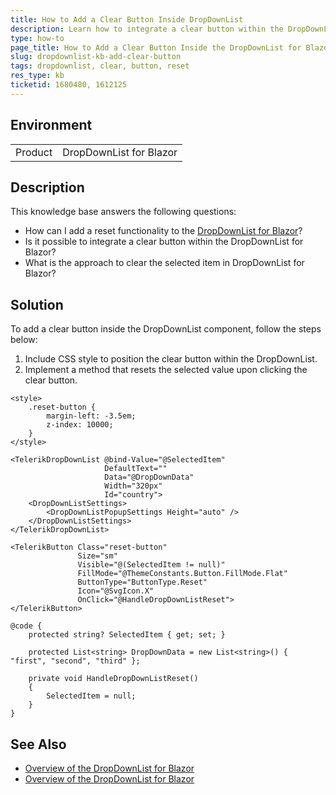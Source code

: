 ```yaml
---
title: How to Add a Clear Button Inside DropDownList
description: Learn how to integrate a clear button within the DropDownList for Blazor to enable users to reset the selected value easily.
type: how-to
page_title: How to Add a Clear Button Inside the DropDownList for Blazor
slug: dropdownlist-kb-add-clear-button
tags: dropdownlist, clear, button, reset
res_type: kb
ticketid: 1680480, 1612125
---
```


## Environment
<table>
	<tbody>
		<tr>
			<td>Product</td>
			<td>DropDownList for Blazor</td>
		</tr>
	</tbody>
</table>

## Description

This knowledge base answers the following questions:

- How can I add a reset functionality to the [DropDownList for Blazor](slug:components/dropdownlist/overview)?
- Is it possible to integrate a clear button within the DropDownList for Blazor?
- What is the approach to clear the selected item in DropDownList for Blazor?

## Solution

To add a clear button inside the DropDownList component, follow the steps below:

1. Include CSS style to position the clear button within the DropDownList.
2. Implement a method that resets the selected value upon clicking the clear button.

`````RAZOR
<style>
    .reset-button {
        margin-left: -3.5em;
        z-index: 10000;
    }
</style>

<TelerikDropDownList @bind-Value="@SelectedItem"
                     DefaultText=""
                     Data="@DropDownData"
                     Width="320px"
                     Id="country">
    <DropDownListSettings>
        <DropDownListPopupSettings Height="auto" />
    </DropDownListSettings>
</TelerikDropDownList>

<TelerikButton Class="reset-button"
               Size="sm"
               Visible="@(SelectedItem != null)"
               FillMode="@ThemeConstants.Button.FillMode.Flat"
               ButtonType="ButtonType.Reset"
               Icon="@SvgIcon.X"
               OnClick="@HandleDropDownListReset">
</TelerikButton>

@code {
    protected string? SelectedItem { get; set; }

    protected List<string> DropDownData = new List<string>() { "first", "second", "third" };

    private void HandleDropDownListReset()
    {
        SelectedItem = null;
    }
}
`````

## See Also

- [Overview of the DropDownList for Blazor](slug:components/dropdownlist/overview)
- [Overview of the DropDownList for Blazor](slug:components/button/overview)
